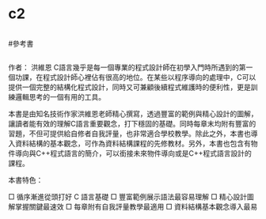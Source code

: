 # c2

~~~
~~~
#參考書
```
```
作者： 洪維恩
C語言幾乎是每一個專業的程式設計師在初學入門時所遇到的第一個功課，在程式設計師心裡佔有很高的地位。在某些以程序導向的處理中，C可以提供一個完整的結構化程式設計，同時又可兼顧後續程式維護時的便利性，更是訓練邏輯思考的一個有用的工具。

本書是由知名技術作家洪維恩老師精心撰寫，透過豐富的範例與精心設計的圖解，讓讀者能有效的理解C語言重要觀念，打下穩固的基礎。同時每章末均附有豐富的習題，不但可提供給自修者自我評量，也非常適合學校教學。除此之外，本書也導入資料結構的基本觀念，可作為資料結構課程的先修教材。另外，本書也包含有物件導向與C++程式語言的簡介，可以銜接未來物件導向或是C++程式語言設計的課程。

本書特色：

□ 循序漸進從頭打好 C 語言基礎 
□ 豐富範例展示語法最容易理解 
□ 精心設計圖解掌握關鍵最速效 
□ 每章附有自我評量教學最適用 
□ 資料結構基本觀念導入最易
```
```
